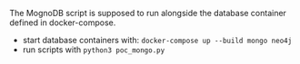 The MognoDB script is supposed to run alongside the database container defined in docker-compose.

* start database containers with: `docker-compose up --build mongo neo4j`
* run scripts with `python3 poc_mongo.py`